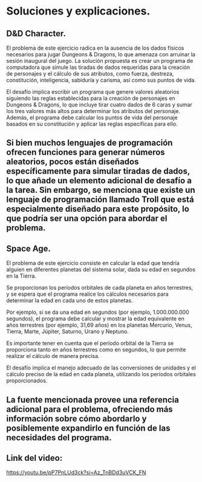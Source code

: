 # Soluciones y explicaciones.
## D&D Character.
El problema de este ejercicio radica en la ausencia de los dados físicos necesarios para jugar Dungeons & Dragons, lo que amenaza con arruinar la sesión inaugural del juego. La solución propuesta es crear un programa de computadora que simule las tiradas de dados requeridas para la creación de personajes y el cálculo de sus atributos, como fuerza, destreza, constitución, inteligencia, sabiduría y carisma, así como sus puntos de vida.

El desafío implica escribir un programa que genere valores aleatorios siguiendo las reglas establecidas para la creación de personajes en Dungeons & Dragons, lo que incluye tirar cuatro dados de 6 caras y sumar los tres valores más altos para determinar los atributos del personaje. Además, el programa debe calcular los puntos de vida del personaje basados en su constitución y aplicar las reglas específicas para ello.

Si bien muchos lenguajes de programación ofrecen funciones para generar números aleatorios, pocos están diseñados específicamente para simular tiradas de dados, lo que añade un elemento adicional de desafío a la tarea. Sin embargo, se menciona que existe un lenguaje de programación llamado Troll que está especialmente diseñado para este propósito, lo que podría ser una opción para abordar el problema.
---------------------------------------------------------------------------------------------
## Space Age.
El problema de este ejercicio consiste en calcular la edad que tendría alguien en diferentes planetas del sistema solar, dada su edad en segundos en la Tierra.

Se proporcionan los períodos orbitales de cada planeta en años terrestres, y se espera que el programa realice los cálculos necesarios para determinar la edad en cada uno de estos planetas.

Por ejemplo, si se da una edad en segundos (por ejemplo, 1.000.000.000 segundos), el programa debe calcular y mostrar la edad equivalente en años terrestres (por ejemplo, 31,69 años) en los planetas Mercurio, Venus, Tierra, Marte, Júpiter, Saturno, Urano y Neptuno.

Es importante tener en cuenta que el período orbital de la Tierra se proporciona tanto en años terrestres como en segundos, lo que permite realizar el cálculo de manera precisa.

El desafío implica el manejo adecuado de las conversiones de unidades y el cálculo preciso de la edad en cada planeta, utilizando los períodos orbitales proporcionados.

La fuente mencionada provee una referencia adicional para el problema, ofreciendo más información sobre cómo abordarlo y posiblemente expandirlo en función de las necesidades del programa.
--------------------------------------------------------------------
## Link del video:
https://youtu.be/pP7PnLUd3ck?si=Az_TnBDd3uVCK_FN